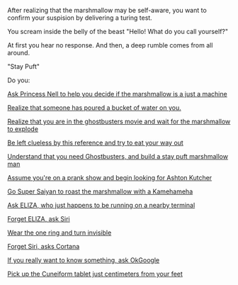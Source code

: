 After realizing that the marshmallow may be self-aware, you want to confirm your suspision by delivering a turing test.

You scream inside the belly of the beast "Hello! What do you call yourself?"

At first you hear no response. And then, a deep rumble comes from all around.

"Stay Puft"

Do you:

[Ask Princess Nell to help you decide if the marshmallow is a just a machine](princessnell/princessnell.md)

[Realize that someone has poured a bucket of water on you.](bucket/water.md)

[Realize that you are in the ghostbusters movie and wait for the marshmallow to explode](ghostbusters/ghostbusters.md)

[Be left clueless by this reference and try to eat your way out](eat/eat.md)

[Understand that you need Ghostbusters, and build a stay puft marshmallow man](../staypuft/marshmallowman.md)

[Assume you're on a prank show and begin looking for Ashton Kutcher](prank/prank.md)

[Go Super Saiyan to roast the marshmallow with a Kamehameha](dragonball/dragonball.md)

[Ask ELIZA, who just happens to be running on a nearby terminal](eliza/ask_eliza.md)

[Forget ELIZA, ask Siri](siri/ask_siri.md)

[Wear the one ring and turn invisible](ring/one_ring.md)

[Forget Siri, asks Cortana](Cortana/ask_Cortana.md)

[If you really want to know something, ask OkGoogle](OkGoogle/ask_OkGoogle.md)

[Pick up the Cuneiform tablet just centimeters from your feet](cuneiform/cuneiform-tablet)
